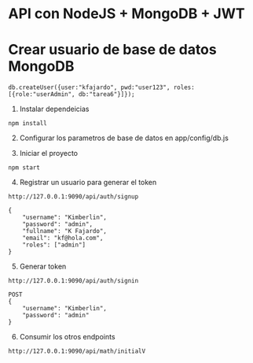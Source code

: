 # API con NodeJS + MongoDB + JWT

# Crear usuario de base de datos MongoDB

```
db.createUser({user:"kfajardo", pwd:"user123", roles:[{role:"userAdmin", db:"tarea6"}]});
```

1. Instalar dependeicias

```
npm install
```

2. Configurar los parametros de base de datos en app/config/db.js

3. Iniciar el proyecto

```
npm start
```

4. Registrar un usuario para generar el token

```
http://127.0.0.1:9090/api/auth/signup

{
    "username": "Kimberlin",
    "password": "admin",
    "fullname": "K Fajardo",
    "email": "kf@hola.com",
    "roles": ["admin"]
}
```

5. Generar token

```
http://127.0.0.1:9090/api/auth/signin

POST
{
    "username": "Kimberlin",
    "password": "admin"
}
```

6. Consumir los otros endpoints
```
http://127.0.0.1:9090/api/math/initialV
```
